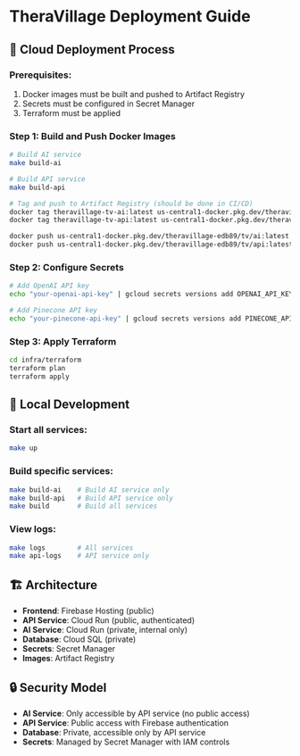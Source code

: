 # TheraVillage Deployment Guide

## 🚀 Cloud Deployment Process

### **Prerequisites:**
1. Docker images must be built and pushed to Artifact Registry
2. Secrets must be configured in Secret Manager
3. Terraform must be applied

### **Step 1: Build and Push Docker Images**

```bash
# Build AI service
make build-ai

# Build API service  
make build-api

# Tag and push to Artifact Registry (should be done in CI/CD)
docker tag theravillage-tv-ai:latest us-central1-docker.pkg.dev/theravillage-edb89/tv/ai:latest
docker tag theravillage-tv-api:latest us-central1-docker.pkg.dev/theravillage-edb89/tv/api:latest

docker push us-central1-docker.pkg.dev/theravillage-edb89/tv/ai:latest
docker push us-central1-docker.pkg.dev/theravillage-edb89/tv/api:latest
```

### **Step 2: Configure Secrets**

```bash
# Add OpenAI API key
echo "your-openai-api-key" | gcloud secrets versions add OPENAI_API_KEY --data-file=-

# Add Pinecone API key  
echo "your-pinecone-api-key" | gcloud secrets versions add PINECONE_API_KEY --data-file=-
```

### **Step 3: Apply Terraform**

```bash
cd infra/terraform
terraform plan
terraform apply
```

## 🔧 Local Development

### **Start all services:**
```bash
make up
```

### **Build specific services:**
```bash
make build-ai    # Build AI service only
make build-api   # Build API service only
make build       # Build all services
```

### **View logs:**
```bash
make logs        # All services
make api-logs    # API service only
```

## 🏗️ Architecture

- **Frontend**: Firebase Hosting (public)
- **API Service**: Cloud Run (public, authenticated)
- **AI Service**: Cloud Run (private, internal only)
- **Database**: Cloud SQL (private)
- **Secrets**: Secret Manager
- **Images**: Artifact Registry

## 🔒 Security Model

- **AI Service**: Only accessible by API service (no public access)
- **API Service**: Public access with Firebase authentication
- **Database**: Private, accessible only by API service
- **Secrets**: Managed by Secret Manager with IAM controls
